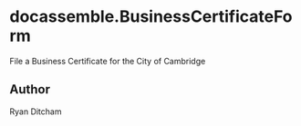 # docassemble.BusinessCertificateForm

File a Business Certificate for the City of Cambridge

## Author

Ryan Ditcham

